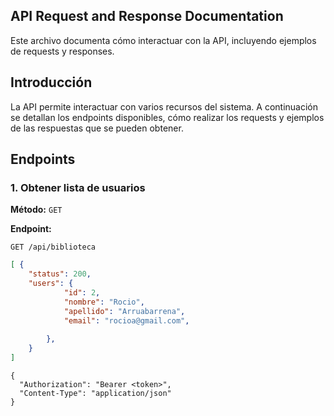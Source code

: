 ## API Request and Response Documentation

Este archivo documenta cómo interactuar con la API, incluyendo ejemplos de requests y responses.

## Introducción

La API permite interactuar con varios recursos del sistema. A continuación se detallan los endpoints disponibles, cómo realizar los requests y ejemplos de las respuestas que se pueden obtener.

## Endpoints

### 1\. Obtener lista de usuarios

**Método:** `GET`

**Endpoint:**

```plaintext
GET /api/biblioteca
```

```json
[ {
    "status": 200,
    "users": {
            "id": 2,
            "nombre": "Rocio",
            "apellido": "Arruabarrena",
            "email": "rocioa@gmail.com",
            
        },
    }
]
```

```plaintext
{
  "Authorization": "Bearer <token>",
  "Content-Type": "application/json"
}
```